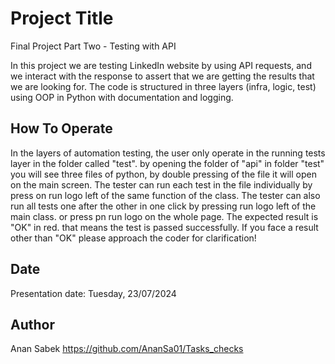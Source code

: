 
# Project Title
Final Project Part Two - Testing with API

In this project we are testing LinkedIn website by using API requests, and we interact with the response to assert 
that we are getting the results that we are looking for.
The code is structured in three layers (infra, logic, test) using OOP in Python with documentation and logging.

## How To Operate
In the layers of  automation testing, the user only operate in the running tests layer in the folder called "test".
by opening the folder of "api" in folder "test" you will see three files of python, by double pressing of the file 
it will open on the main screen.
The tester can run each test in the file individually by press on run logo left of the same function of the class.
The tester can also run all tests one after the other in one click by pressing run logo left of the main class. 
or press pn run logo on the whole page.
The expected result is "OK" in red. that means the test is passed successfully.
If you face a result other than "OK" please approach the coder for clarification!

## Date
Presentation date: Tuesday, 23/07/2024

## Author
Anan Sabek
https://github.com/AnanSa01/Tasks_checks